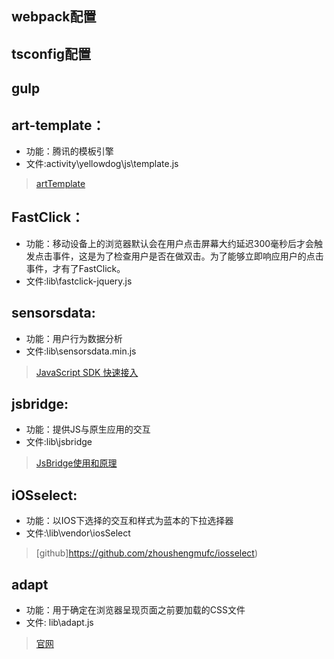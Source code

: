 ## webpack配置


## tsconfig配置

## gulp

## art-template：
* 功能：腾讯的模板引擎
* 文件:activity\yellowdog\js\template.js
> [artTemplate](https://www.cnblogs.com/qinbb/p/7240627.html)

## FastClick：
* 功能：移动设备上的浏览器默认会在用户点击屏幕大约延迟300毫秒后才会触发点击事件，这是为了检查用户是否在做双击。为了能够立即响应用户的点击事件，才有了FastClick。
* 文件:lib\fastclick-jquery.js

## sensorsdata:
* 功能：用户行为数据分析
* 文件:lib\sensorsdata.min.js
> [JavaScript SDK 快速接入](https://sensorsdata.cn/manual/fast_access_js.html)

## jsbridge:
* 功能：提供JS与原生应用的交互
* 文件:lib\jsbridge
> [JsBridge使用和原理](https://www.jianshu.com/p/910e058a1d63)

## iOSselect:
* 功能：以IOS下选择的交互和样式为蓝本的下拉选择器
* 文件:\lib\vendor\iosSelect
> [github]https://github.com/zhoushengmufc/iosselect)

## adapt
* 功能：用于确定在浏览器呈现页面之前要加载的CSS文件
* 文件: lib\adapt.js
> [官网](https://adapt.960.gs/)